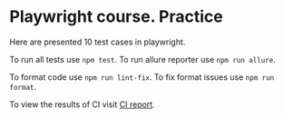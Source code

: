 # Playwright course. Practice
Here are presented 10 test cases in playwright.

To run all tests use `npm test`.
To run allure reporter use `npm run allure`.

To format code use `npm run lint-fix`.
To fix format issues use `npm run format`.

To view the results of CI visit [CI report](https://daranovikova.github.io/playwright_cource_practice/).
